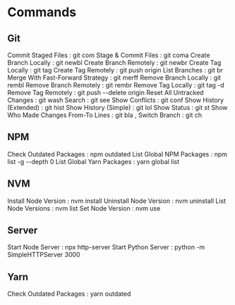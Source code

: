 # Commands

## Git

Commit Staged Files : git com <MESSAGE>
Stage & Commit Files : git coma <MESSAGE>
Create Branch Locally : git newbl <BRANCH>
Create Branch Remotely : git newbr <BRANCH>
Create Tag Locally : git tag <TAG>
Create Tag Remotely : git push origin <TAG>
List Branches : git br
Merge With Fast-Forward Strategy : git merff <BRANCH>
Remove Branch Locally : git rembl <BRANCH>
Remove Branch Remotely : git rembr <BRANCH>
Remove Tag Locally : git tag -d <TAG>
Remove Tag Remotely : git push --delete origin <TAG>
Reset All Untracked Changes : git wash
Search : git see <PHRASE>
Show Conflicts : git conf
Show History (Extended) : git hist
Show History (Simple) : git lol
Show Status : git st
Show Who Made Changes From-To Lines : git bla <FROM LINE>,<TO LINE> <FILE>
Switch Branch : git ch <BRANCH>

## NPM

Check Outdated Packages : npm outdated
List Global NPM Packages : npm list -g --depth 0
List Global Yarn Packages : yarn global list

## NVM

Install Node Version : nvm install <VERSION>
Uninstall Node Version : nvm uninstall <VERSION>
List Node Versions : nvm list
Set Node Version : nvm use <VERSION>

## Server

Start Node Server : npx http-server <PATH> <OPTIONS>
Start Python Server : python -m SimpleHTTPServer 3000

## Yarn

Check Outdated Packages : yarn outdated

